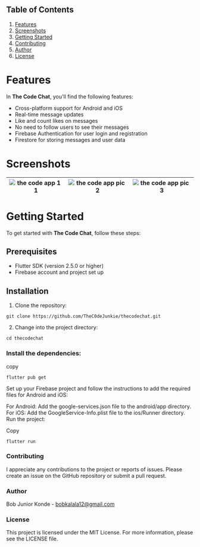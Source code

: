 

## Table of Contents

1. [Features](#features)
2. [Screenshots](#screenshots)
3. [Getting Started](#getting-started)
4. [Contributing](#contributing)
5. [Author](#author)
6. [License](#license)

# Features

In **The Code Chat**, you'll find the following features:

- Cross-platform support for Android and iOS
- Real-time message updates
- Like and count likes on messages
- No need to follow users to see their messages
- Firebase Authentication for user login and registration
- Firestore for storing messages and user data

# Screenshots

| ![the code app 1 1](https://github.com/TheC0deJunkie/thecodechat/assets/100847419/bb6efc28-de26-45d1-9351-15cc6ff8f00f) | ![the code app pic 2](https://github.com/TheC0deJunkie/thecodechat/assets/100847419/dafbfeb3-e90d-4aa7-a339-cc6d9960c9ef) |![the code app pic 3](https://github.com/TheC0deJunkie/thecodechat/assets/100847419/e37137b4-d822-44a9-8aa8-81f18b140b57) |
| ------------------------------------------ | ------------------------------------------ | ------------------------------------------ |


# Getting Started

To get started with **The Code Chat**, follow these steps:

## Prerequisites

- Flutter SDK (version 2.5.0 or higher)
- Firebase account and project set up

## Installation

1. Clone the repository:

```
git clone https://github.com/TheC0deJunkie/thecodechat.git
```

2. Change into the project directory:

```
cd thecodechat
```
### Install the dependencies:

copy
```
flutter pub get
```
Set up your Firebase project and follow the instructions to add the required files for Android and iOS:

For Android: Add the google-services.json file to the android/app directory.
For iOS: Add the GoogleService-Info.plist file to the ios/Runner directory.
Run the project:

Copy
```
flutter run
```
### Contributing
I appreciate any contributions to the project or reports of issues. Please create an issue on the GitHub repository or submit a pull request.

### Author
Bob Junior Konde - bobkalala12@gmail.com
### License
This project is licensed under the MIT License. For more information, please see the LICENSE file.
